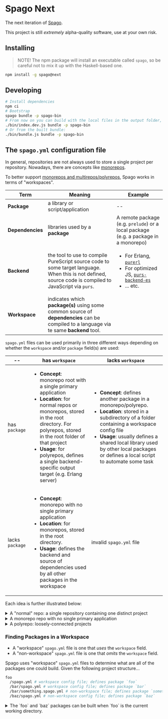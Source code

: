 # Spago Next

The next iteration of [Spago](https://github.com/purescript/spago).

This project is still _extremely_ alpha-quality software, use at your own risk.

## Installing

> NOTE! The npm package will install an executable called `spago`, so be careful not to mix it up with the Haskell-based one.

```bash
npm install -g spago@next
```

## Developing

```bash
# Install dependencies
npm ci
# Bootstrap
spago bundle -p spago-bin
# From now on you can build with the local files in the output folder, e.g.:
./bin/index.dev.js bundle -p spago-bin
# Or from the built bundle:
./bin/bundle.js bundle -p spago-bin
```

## The `spago.yml` configuration file

In general, repositories are not always used to store a single project per repository. Nowadays, there are concepts like [monorepos](https://monorepo.tools/).

To better support [monorepos and multirepos/polyrepos](https://monorepo.tools/), Spago works in terms of "workspaces".

| Term | Meaning | Example |
| - | - | - |
| **Package** | a library or script/application | -- |
| **Dependencies** | libraries used by a **package** | A remote package (e.g. `prelude`) or a local package (e.g. a package in a monorepo) |
| **Backend** | the tool to use to compile PureScript source code to some target language. When this is not defined, source code is compiled to JavaScript via `purs`. | <ul><li>For Erlang, [`purerl`](https://github.com/purerl/purerl)</li><li>For optimized JS, [`purs-backend-es`]()</li><li>... etc.</li></ul> |
| **Workspace** | indicates which **package(s)** using some common source of **dependencies** can be compiled to a language via te same **backend** tool. |

`spago.yml` files can be used primarily in three different ways depending on whether the `workspace` and/or `package` field(s) are used:

| -- | has `workspace` | lacks `workspace` |
| - | - | - |
| has `package` | <ul><li>**Concept**: monorepo root with a single primary application</li><li>**Location**: for normal repos or monorepos, stored in the root directory. For polyrepos, stored in the root folder of that project</li><li>**Usage**: for polyrepos, defines a single backend-specific output target (e.g. Erlang server)</li></ul> | <ul><li>**Concept**: defines another package in a monorepo/polyrepo.</li><li>**Location**: stored in a subdirectory of a folder containing a workspace config file</li><li>**Usage**: usually defines a shared local library used by other local packages or defines a local script to automate some task</li></ul> |
| lacks `package` | <ul><li>**Concept**: monorepo with no single primary application</li><li>**Location**: for monorepos, stored in the root directory.</li><li>**Usage**: defines the backend and source of dependencies used by all other packages in the workspace</li></ul>  | invalid `spago.yml` file |

Each idea is further illustrated below:

<details>
<summary>A "normal" repo: a single repository containing one distinct project</summary>

Given this project structure...
```
root
  /spago.yml
  /src/Main.purs
```

... the `spago.yml` file would look like this:
```yml
package:
  name: my-random-number-game
  dependencies:
    - prelude
    - effect
    - console

workspace:
  package_set:
    registry: 11.10.0
```

In other words, there is only 1 package named `my-random-number-game` for this workspace.

</details>

<details>
<summary>A monorepo repo with no single primary application</summary>

Given this project structure...
```sh
root
  /spago.yml
#  /src/Main.purs # if the repo has a single primary application
  /core
    /spago.yml
    /src/Types.purs
  /lib1
    /spago.yml
    /src/Types.purs
  /script1
    /spago.yml
    /src/Script1/Main.purs
```

... the `spago.yml` files might look like this:

```yml
# root/spago.yml

# if the repo has a single primary application, this is uncommented
#package:
#  name: core
#  dependencies:
#    - prelude

workspace:
  package_set:
    registry: 11.10.0
```

```yml
# core/spago.yml
package:
  name: core
  dependencies:
    - prelude
```

```yml
# lib/spago.yml
package:
  name: lib1
  dependencies:
    - prelude
    - core
```

```yml
# core/spago.yml
package:
  name: app1
  dependencies:
    - prelude
    - core
```

```yml
# core/spago.yml
package:
  name: app2
  dependencies:
    - prelude
    - core
    - lib1
```

</details>


<details>
<summary>A polyrepo: loosely-connected projects</summary>

Given this project structure...
```diff
root
  /erlang
    /spago.yml
    /src/Main.purs
    /scripts
      /spago.yml
      /src/Scripts/Main.purs
  /node
    /spago.yml
    /src/Main.purs
```

... the `spago.yml` files might look like this:

```yml
# root/erlang/spago.yml
package:
  name: erlang-app
  dependencies:
    - prelude

workspace:
  package_set:
    registry: 11.10.0
  backend:
    cmd: purerl
```

```yml
# root/node/spago.yml
package:
  name: node-app
  dependencies:
    - prelude

workspace:
  package_set:
    registry: 11.10.0
  backend:
    cmd: purs-backend-es
```

</details>

### Finding Packages in a Workspace

- A "workspace" `spago.yml` file is one that *uses* the `workspace` field.
- A "non-workspace" `spago.yml` file is one that *omits* the `workspace` field.

Spago uses "workspace" `spago.yml` files to determine what are all of the packages one could build. Given the following project structure...

```sh
foo
  /spago.yml # workspace config file; defines package `foo`
  /bar/spago.yml # workspace config file; defines package `bar`
  /bar/something.spago.yml # non-workspace file; defines package `something`
  /baz/spago.yml # non-workspace config file; defines package `baz`
```

<details>
<summary>The `foo` and `baz` packages can be built when `foo` is the current working directory.</summary>

When ran from the directory `foo`, Spago will search for a "workspace" config file in the current directory. It finds `foo/spago.yml` and sees that it defines the package `foo`. It will then recurse into all subdirectories of `foo`.
- If it finds another "workspace" config file in these subdirectories (e.g. `foo/bar/spago.yml`), it ignores that entire subdirectory. So packages from `foo/bar/spago.yml` and `foo/bar/something/spago.yml` are excluded
- If it finds a "non-workspace" config files (e.g. `foo/baz/spago.yml`), it includes those packages. 

At the end of this process, `foo` and `baz` are the only packages considered.

### `spago.yml` fields and their meaning

```yml
# optional
package:
  # required, String
  name: my-package-name

  # optional, String
  description: "a useful package"

  # required
  dependencies:
    # One of three options
    #   1. just the package
    - packageName
    #   2. the package, using the widest possible vesrion range
    - packageName: "*"
    #   2. the package, using a specified vesrion range
    - packageName: ">=1.1.1 <2.0.0"

# optional
  build:
    # optional, Boolean, censor all warnings
    censorWarnings: false
    # optional, Boolean, censor warnings from library sources
    censorLib: false
    # optional, Boolean, censor warnings from project sources
    censorSrc: false
    # optional, NonEmptyArray, censor specific codes
    censorCodes:
      - ShadowedName
    # optional, NonEmptyArray, only show specific codes
    filterCodes:
      - ShadowedName
    # optional, whether to show statistics at the end
    # of warning/error output and how much informaiton
    statVerbosity:
      # One of 3 values
      #   1. Don't show it
      "no-stats"
      #   2. Show it and only sum the total warnings/errors
      "compact-stats"
      #   3. Show it and show total warnings/errors by code
      "verbose-stats"
    # optional, boolean, whether to show the source code
    # corresponding to the error's location
    showSource: true
    # optional, boolean, counts compiler warnings as compiler errors
    strict: false
    # optional, Boolean String, persist compiler warnings
    stash: true

# optional
  bundle:
    # optional, Boolean, whether to minify
    minify: true
    # optional, String, the module name to bundle
    module: Main
    # optional, String, the file to which to output
    outfile: "index.js"
    # optional, "node" or "browser"
    platform: "browser"
    # optional, "app" or "module"
    type: "app"

# optional
  run:
    # optional, String, the module that has the `main :: Effect Unit` function
    main: "Main"
    # optional, Array String, args to pass to the program
    execArgs: 
      - "--cli-arg"
      - "foo"

  # optional
  test:
    # required, String, the module that has the `main :: Effect Unit` function
    main: "Test.Main"
    # optional, Array String, args to pass to the program
    execArgs: 
      - "--cli-arg"
      - "foo"
    # required, see `dependencies` above, additional dependencies for the test
    dependencies:
      - foo

  # optional
  publish:
    # required, Version
    version: 1.0.0
    # required, SPDX-license
    license: BSD-3-Clause
    # optional, location
    location:
      githubOwner: owner
      githubRepo: repo

# Optional
workspace:
  # optional
  package_set:
    # either registry address
    # https://raw.githubusercontent.com/purescript/registry/main/package-sets/11.10.0.json
    registry: 11.10.0
    # or package set address
    url: "https://raw.githubusercontent.com/purescript/package-sets/psc-0.15.7-20230207/packages.json"
    # optional hash
    hash: "sha-356: "

  # optional
  extra_packages:
    # either 1) a remote package, which is one of the following
    #   1a. registry version
    - packageName: ">=1.0.0 <2.0.0"
    #   1b. git package
    - packageName:
        # required, the git repo
        git: https://github.com/purescript/registry-dev.git
        # required, branch, commit, or tag
        ref: 68dddd9351f256980454bc2c1d0aea20e4d53fa9
        # Optional, the folder within the repo to use for source globs
        subdir: lib
        # optional, see dependencies above
        dependencies: 
          - foo
    #   1c. legacy package (Haskell spago.dhall)
    - packageName:
        repo: "https://github.com/purescript/purescript-prelude.git"
        version: "v6.0.1"
        dependencies:
          - prelude
          - effect
          - console

    # or 2) a local package
    - packageName: 
        path: "path/to/file"
  
  # optional
  backend:
    # required, string, the name of the backend binary to use
    cmd: "node"
    # optional, Array String
    args:
      - "arg1"
      - "arg2"
      - "arg3"

  # optional
  build_opts:
    # optional, the `purs compile` output directory
    output: "output"
    # optional, Boolean, fail the build if `spago.yml` has redundant/missing packages
    pedantic_packages: false
    # All of the Package's `buildOptions` fields (e.g. `strict` as shown below)
    # can also go here. Any specified here will be used
    # if the selected package doesn't specify that option in its configuration
    strict: false
```

### FAQs

#### Why switch from `spago.dhall` to `spago.yml`?

See `some link here...`.
